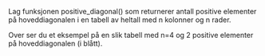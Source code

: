 Lag funksjonen positive_diagonal() som returnerer antall positive elementer på hoveddiagonalen i en tabell av heltall med n kolonner og n rader.


Over ser du et eksempel på en slik tabell med n=4 og 2 positive elementer på hoveddiagonalen (i blått).
